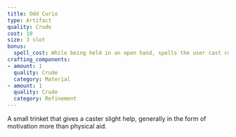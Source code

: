 ```yaml
---
title: Odd Curio
type: Artifact
quality: Crude
cost: 10
size: 3 slot
bonus:
  spell_cost: While being held in an open hand, spells the user cast cost 1 less stamina, minimum cost of 1.
crafting_components:
- amount: 1
  quality: Crude
  category: Material
- amount: 1
  quality: Crude
  category: Refinement
---
```

A small trinket that gives a caster slight help, generally in the form of motivation more than physical aid.